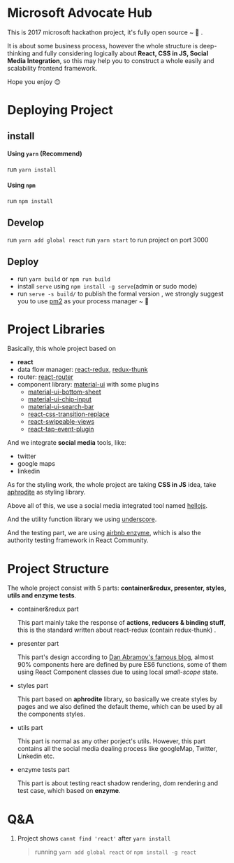 # Microsoft Advocate Hub

This is 2017 microsoft hackathon project, it's fully open source ~ 🐶 .

 It is about some business process, however the whole structure is deep-thinking and fully considering logically about **React, CSS in JS, Social Media Integration**, so this may help you to construct a whole easily and scalability frontend framework. 

Hope you enjoy 😊

# Deploying Project

## install
#### Using `yarn` (**Recommend**)
run `yarn install`

#### Using `npm` 
run `npm install`

## Develop
run `yarn add global react`
run `yarn start` to run project on port 3000

## Deploy

- run `yarn build` or `npm run build`
- install `serve` using `npm install -g serve`(admin or sudo mode)
- run `serve -s build/` to publish the formal version , we strongly suggest you to use [pm2](https://github.com/Unitech/pm2) as your process manager ~ 🤗


# Project Libraries

Basically, this whole project based on 

- **react**
- data flow manager: [react-redux](https://github.com/reactjs/react-redux), [redux-thunk](https://github.com/gaearon/redux-thunk)
- router: [react-router](https://github.com/ReactTraining/react-router)
- component library: [material-ui](http://www.material-ui.com/) with some plugins
  - [material-ui-bottom-sheet](https://github.com/TeamWertarbyte/material-ui-bottom-sheet)
  - [material-ui-chip-input](https://github.com/TeamWertarbyte/material-ui-chip-input)
  - [material-ui-search-bar](https://github.com/TeamWertarbyte/material-ui-search-bar)
  - [react-css-transition-replace](https://github.com/marnusw/react-css-transition-replace)
  - [react-swipeable-views](https://github.com/oliviertassinari/react-swipeable-views)
  - [react-tap-event-plugin](https://github.com/zilverline/react-tap-event-plugin)

And we integrate **social media** tools, like:

- twitter
- google maps
- linkedin

As for the styling work, the whole project are taking **CSS in JS** idea, take [aphrodite](https://github.com/Khan/aphrodite) as styling library.

Above all of this, we use a social media integrated tool named [hellojs](https://github.com/MrSwitch/hello.js).

And the utility function library we using [underscore](https://github.com/jashkenas/underscore).

And the testing part, we are using [airbnb enzyme](https://github.com/airbnb/enzyme), which is also the authority testing framework in React Community.



# Project Structure

The whole project consist with 5 parts: **container&redux, presenter, styles, utils and enzyme tests**.

- container&redux part

  This part mainly take the response of **actions, reducers & binding stuff**, this is the standard written about react-redux (contain redux-thunk) .

- presenter part

  This part's design according to [Dan Abramov's famous blog](https://medium.com/@dan_abramov/smart-and-dumb-components-7ca2f9a7c7d0), almost 90% components here are defined by pure ES6 functions, some of them using React Component classes due to using local *small-scope* state.

- styles part

  This part based on **aphrodite** library, so basically we create styles by pages and we also defined the default theme, which can be used by all the components styles.

- utils part

  This part is normal as any other porject's utils. However, this part contains all the social media dealing process like googleMap, Twitter, Linkedin etc.

- enzyme tests part

  This part is about testing react shadow rendering, dom rendering and test case, which based on **enzyme**.



# Q&A

1. Project shows `cannt find 'react'` after `yarn install`

   > running `yarn add global react` or `npm install -g react`

